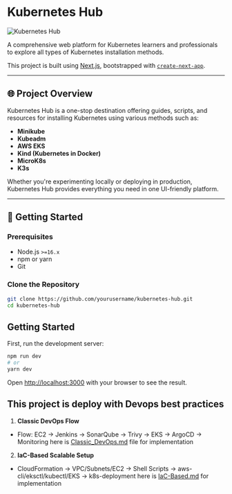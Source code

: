 # Kubernetes Hub

![Kubernetes Hub](./public/cover.png)

A comprehensive web platform for Kubernetes learners and professionals to explore all types of Kubernetes installation methods. 

This project is built using [Next.js](https://nextjs.org), bootstrapped with [`create-next-app`](https://nextjs.org/docs/app/api-reference/cli/create-next-app).

---

## 🌐 Project Overview

Kubernetes Hub is a one-stop destination offering guides, scripts, and resources for installing Kubernetes using various methods such as:

- **Minikube**
- **Kubeadm**
-  **AWS EKS**
- **Kind (Kubernetes in Docker)**
- **MicroK8s**
- **K3s**

Whether you're experimenting locally or deploying in production, Kubernetes Hub provides everything you need in one UI-friendly platform.

---

## 🚀 Getting Started

### Prerequisites

- Node.js `>=16.x`
- npm or yarn
- Git

### Clone the Repository

```bash
git clone https://github.com/yourusername/kubernetes-hub.git
cd kubernetes-hub
```

## Getting Started

First, run the development server:

```bash
npm run dev
# or
yarn dev
```

Open [http://localhost:3000](http://localhost:3000) with your browser to see the result.


## This project is deploy with Devops best practices 

1. **Classic DevOps Flow**
  - Flow: EC2 → Jenkins → SonarQube → Trivy → EKS → ArgoCD → Monitoring
    here is [Classic_DevOps.md](https://github.com/GhanshyamRamole/k8s-Hub-app/blob/main/DevOps.md) file for implementation


2. **IaC-Based Scalable Setup**
  - CloudFormation → VPC/Subnets/EC2 → Shell Scripts → aws-cli/eksctl/kubectl/EKS → k8s-deployment 
    here is [IaC-Based.md](https://github.com/GhanshyamRamole/k8s-Hub-app/blob/main/DevOps.md) for implementation  
